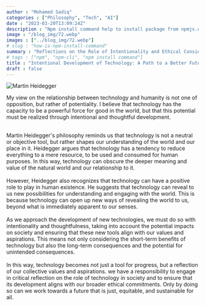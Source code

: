 ```yaml
---
author : "Mohamed Sadiq"
categories : ["Philosophy", "Tech", "AI"]
date : "2023-03-20T13:09:24Z"
description : "Npm install command help to install package from npmjs.org"
image : "/blog_img/72.webp"
images : ["../blog_img/72.webp"]
# slug : "how-is-npm-install-command"
summary : "Reflections on the Role of Intentionality and Ethical Considerations in Shaping the Relationship between Technology and Humanity, Drawing on the Philosophy of Martin Heidegger"
# tags : ["npm", "npm-cli", "npm install command"]
title : "Intentional Development of Technology: A Path to a Better Future for All."
draft : false
---
```

![Martin Heidegger](../blog_img/72.webp)

My view on the relationship between technology and humanity is not one of opposition, but rather of potentiality. I believe that technology has the capacity to be a powerful force for good in the world, but that this potential must be realized through intentional and thoughtful development.
<br>
<br>

Martin Heidegger's philosophy reminds us that technology is not a neutral or objective tool, but rather shapes our understanding of the world and our place in it. Heidegger argues that technology has a tendency to reduce everything to a mere resource, to be used and consumed for human purposes. In this way, technology can obscure the deeper meaning and value of the natural world and our relationship to it.
<br>
<br>
However, Heidegger also recognizes that technology can have a positive role to play in human existence. He suggests that technology can reveal to us new possibilities for understanding and engaging with the world. This is because technology can open up new ways of revealing the world to us, beyond what is immediately apparent to our senses.
<br>
<br>
As we approach the development of new technologies, we must do so with intentionality and thoughtfulness, taking into account the potential impacts on society and ensuring that these new tools align with our values and aspirations. This means not only considering the short-term benefits of technology but also the long-term consequences and the potential for unintended consequences.
<br>
<br>
In this way, technology becomes not just a tool for progress, but a reflection of our collective values and aspirations. we have a responsibility to engage in critical reflection on the role of technology in society and to ensure that its development aligns with our broader ethical commitments. Only by doing so can we work towards a future that is just, equitable, and sustainable for all.




